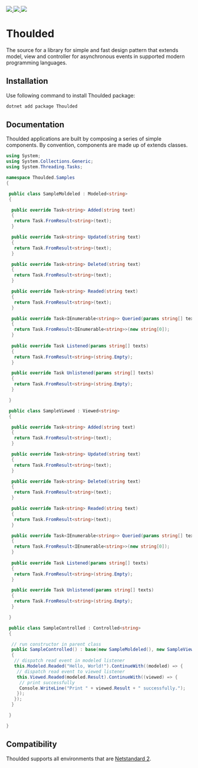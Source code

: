 <p>
 <a href="https://www.nuget.org/packages/Thoulded/" alt="Thoulded on Nuget">
  <img src="https://img.shields.io/nuget/v/thoulded.svg" />
 </a>
 <a href="https://travis-ci.org/walberbeltrame/thoulded" alt="Thoulded on TravisCI">
  <img src="https://travis-ci.org/walberbeltrame/thoulded.svg" />
 </a>
 <a href="http://opensource.org/licenses/MIT" alt="MIT License">
  <img src="https://img.shields.io/github/license/walberbeltrame/thoulded.svg" />
 </a>
</p>

# Thoulded
The source for a library for simple and fast design pattern that extends model, view and controller for asynchronous events in supported modern programming languages.

## Installation
Use following command to install Thoulded package:
```bash
dotnet add package Thoulded
```

## Documentation
Thoulded applications are built by composing a series of simple components. By convention, components are made up of extends classes.
```csharp
using System;
using System.Collections.Generic;
using System.Threading.Tasks;

namespace Thoulded.Samples
{

 public class SampleMoldeled : Modeled<string>
 {

  public override Task<string> Added(string text)
  {
   return Task.FromResult<string>(text);
  }

  public override Task<string> Updated(string text)
  {
   return Task.FromResult<string>(text);
  }

  public override Task<string> Deleted(string text)
  {
   return Task.FromResult<string>(text);
  }

  public override Task<string> Readed(string text)
  {
   return Task.FromResult<string>(text);
  }

  public override Task<IEnumerable<string>> Queried(params string[] texts)
  {
   return Task.FromResult<IEnumerable<string>>(new string[0]);
  }
 
  public override Task Listened(params string[] texts)
  {
   return Task.FromResult<string>(string.Empty);
  }

  public override Task Unlistened(params string[] texts)
  {
   return Task.FromResult<string>(string.Empty);
  }

 }

 public class SampleViewed : Viewed<string>
 {

  public override Task<string> Added(string text)
  {
   return Task.FromResult<string>(text);
  }

  public override Task<string> Updated(string text)
  {
   return Task.FromResult<string>(text);
  }

  public override Task<string> Deleted(string text)
  {
   return Task.FromResult<string>(text);
  }

  public override Task<string> Readed(string text)
  {
   return Task.FromResult<string>(text);
  }

  public override Task<IEnumerable<string>> Queried(params string[] texts)
  {
   return Task.FromResult<IEnumerable<string>>(new string[0]);
  }
 
  public override Task Listened(params string[] texts)
  {
   return Task.FromResult<string>(string.Empty);
  }

  public override Task Unlistened(params string[] texts)
  {
   return Task.FromResult<string>(string.Empty);
  }

 }

 public class SampleControlled : Controlled<string>
 {

  // run constructor in parent class
  public SampleControlled() : base(new SampleMoldeled(), new SampleViewed())
  {
   // dispatch read event in modeled listener
   this.Modeled.Readed("Hello, World!").ContinueWith((modeled) => {
    // dispatch read event to viewed listener
    this.Viewed.Readed(modeled.Result).ContinueWith((viewed) => {
     // print successfully 
     Console.WriteLine("Print " + viewed.Result + " successfully.");
    });
   });
  }

 }

}
```

## Compatibility
Thoulded supports all environments that are [Netstandard 2](https://docs.microsoft.com/en-us/dotnet/standard/net-standard).